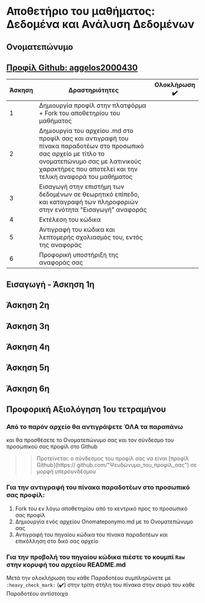 
# Αποθετήριο του μαθήματος: Δεδομένα και Ανάλυση Δεδομένων

## Ονοματεπώνυμο
## [Προφίλ Github: aggelos2000430](https://github.com/aggelos2000430)

| Άσκηση | Δραστηριότητες | Ολοκλήρωση :heavy_check_mark: |
| --- | --- | --- |
| 1 | Δημιουργία προφίλ στην πλατφόρμα + Fork του αποθετηρίου του μαθήματος|  |
| 2 | Δημιουργία του αρχείου .md στο προφίλ σας και αντιγραφή του πίνακα παραδοτέων στο προσωπικό σας αρχείο με τίτλο το ονοματεπώνυμο σας με λατινικούς χαρακτήρες που αποτελεί και την τελική αναφορά του μαθήματος|  |
| 3 | Εισαγωγή στην επιστήμη των δεδομένων σε θεωρητικό επίπεδο, και καταγραφή των πληροφοριών στην ενότητα "Εισαγωγή" αναφοράς |  |
| 4 | Εκτέλεση του κώδικα |  |
| 5 | Αντιγραφή του κώδικα και λεπτομερής σχολιασμός του, εντός της αναφοράς |  |
| 6 | Προφορική υποστήριξη της αναφοράς σας |  |

## Εισαγωγή - Άσκηση 1η

## Άσκηση 2η

## Άσκηση 3η

## Άσκηση 4η

## Άσκηση 5η

## Άσκηση 6η

## Προφορική Αξιολόγηση 1ου τετραμήνου

### Από το παρόν αρχείο θα αντιγράψετε ΌΛΑ τα παραπάνω
και θα προσθέσετε το Ονοματεπώνυμο σας και τον σύνδεσμο του προσωπικού σας προφίλ στο Github
>>Προτείνεται: ο σύνδεσμος του προφίλ σας να είναι [προφίλ Github](https:// github.com/"Ψευδώνυμο_του_προφίλ_σας") σε μορφή υπερσυνδέσμου


### Για την αντιγραφή του πίνακα παραδοτέων στο προσωπικό σας προφίλ:
  1. Fork του εν λόγω αποθετηρίου από το κεντρικό προς το προσωπικό σας προφίλ
  2. Δημιουργία ενός αρχείου Onomateponymo.md με το Ονοματεπώνυμο σας
  3. Αντιγραφή του πηγαίου κώδικα του πίνακα παραδοτέων και επικόλληση στο δικό σας αρχείο
  
### Για την προβολή του πηγαίου κώδικα πιέστε το κουμπί `Raw` στην κορυφή του αρχείου README.md

Μετά την ολοκλήρωση του κάθε Παραδοτέου συμπληρώνετε με `:heavy_check_mark:` (:heavy_check_mark:) στην τρίτη στήλη του πίνακα στην σειρά του κάθε Παραδοτέου αντίστοιχα
